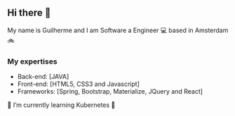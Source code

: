 ## Hi there 👋

My name is Guilherme and I am Software a Engineer :computer: based in Amsterdam :bike:

### My expertises

- Back-end: [JAVA]
- Front-end: [HTML5, CSS3 and Javascript]
- Frameworks: [Spring, Bootstrap, Materialize, JQuery and React]

🌱 I’m currently learning Kubernetes :book:

<!--
**tussera/tussera** is a ✨ _special_ ✨ repository because its `README.md` (this file) appears on your GitHub profile.

Here are some ideas to get you started:

- 🔭 I’m currently working on ...
- 🌱 I’m currently learning ...
- 👯 I’m looking to collaborate on ...
- 🤔 I’m looking for help with ...
- 💬 Ask me about ...
- 📫 How to reach me: ...
- 😄 Pronouns: ...
- ⚡ Fun fact: ...
-->
